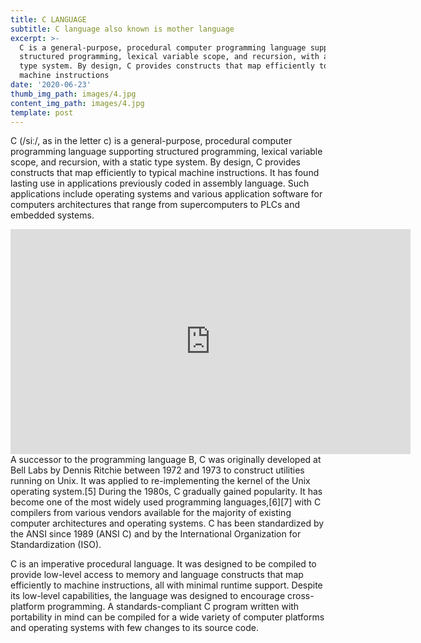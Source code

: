 ```yaml
---
title: C LANGUAGE
subtitle: C language also known is mother language
excerpt: >-
  C is a general-purpose, procedural computer programming language supporting
  structured programming, lexical variable scope, and recursion, with a static
  type system. By design, C provides constructs that map efficiently to typical
  machine instructions
date: '2020-06-23'
thumb_img_path: images/4.jpg
content_img_path: images/4.jpg
template: post
---
```

C (/siː/, as in the letter c) is a general-purpose, procedural computer programming language supporting structured programming, lexical variable scope, and recursion, with a static type system. By design, C provides constructs that map efficiently to typical machine instructions. It has found lasting use in applications previously coded in assembly language. Such applications include operating systems and various application software for computers architectures that range from supercomputers to PLCs and embedded systems.

<iframe src="https://player.vimeo.com/video/31830780" width="640" height="360" frameborder="0" webkitallowfullscreen mozallowfullscreen allowfullscreen></iframe>
A successor to the programming language B, C was originally developed at Bell Labs by Dennis Ritchie between 1972 and 1973 to construct utilities running on Unix. It was applied to re-implementing the kernel of the Unix operating system.[5] During the 1980s, C gradually gained popularity. It has become one of the most widely used programming languages,[6][7] with C compilers from various vendors available for the majority of existing computer architectures and operating systems. C has been standardized by the ANSI since 1989 (ANSI C) and by the International Organization for Standardization (ISO).

C is an imperative procedural language. It was designed to be compiled to provide low-level access to memory and language constructs that map efficiently to machine instructions, all with minimal runtime support. Despite its low-level capabilities, the language was designed to encourage cross-platform programming. A standards-compliant C program written with portability in mind can be compiled for a wide variety of computer platforms and operating systems with few changes to its source code.
